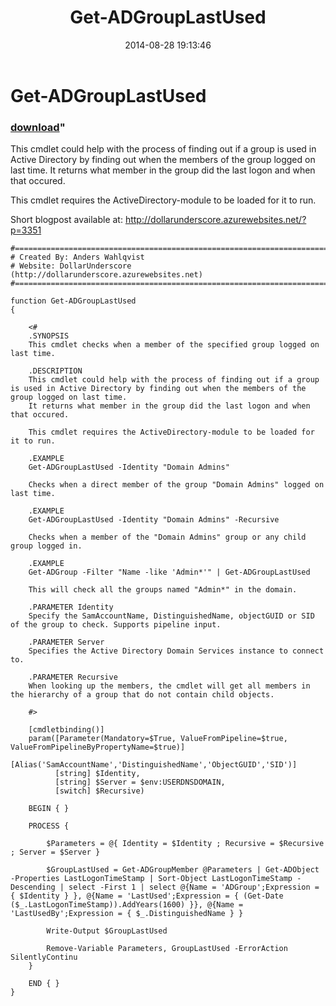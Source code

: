 ﻿---
pid:            5386
parent:         0
children:       
poster:         DollarUnderscore
title:          Get-ADGroupLastUsed
date:           2014-08-28 19:13:46
format:         posh
---

# Get-ADGroupLastUsed

### [download](5386.ps1)"

This cmdlet could help with the process of finding out if a group is used in Active Directory by finding out when the members of the group logged on last time.
It returns what member in the group did the last logon and when that occured.

This cmdlet requires the ActiveDirectory-module to be loaded for it to run.

Short blogpost available at:
http://dollarunderscore.azurewebsites.net/?p=3351

```posh
#========================================================================
# Created By: Anders Wahlqvist
# Website: DollarUnderscore (http://dollarunderscore.azurewebsites.net)
#========================================================================

function Get-ADGroupLastUsed
{

    <#
    .SYNOPSIS
    This cmdlet checks when a member of the specified group logged on last time.

    .DESCRIPTION
    This cmdlet could help with the process of finding out if a group is used in Active Directory by finding out when the members of the group logged on last time.
    It returns what member in the group did the last logon and when that occured.

    This cmdlet requires the ActiveDirectory-module to be loaded for it to run.

    .EXAMPLE
    Get-ADGroupLastUsed -Identity "Domain Admins"

    Checks when a direct member of the group "Domain Admins" logged on last time.

    .EXAMPLE
    Get-ADGroupLastUsed -Identity "Domain Admins" -Recursive

    Checks when a member of the "Domain Admins" group or any child group logged in.

    .EXAMPLE
    Get-ADGroup -Filter "Name -like 'Admin*'" | Get-ADGroupLastUsed

    This will check all the groups named "Admin*" in the domain.

    .PARAMETER Identity
    Specify the SamAccountName, DistinguishedName, objectGUID or SID of the group to check. Supports pipeline input.

    .PARAMETER Server
    Specifies the Active Directory Domain Services instance to connect to.

    .PARAMETER Recursive
    When looking up the members, the cmdlet will get all members in the hierarchy of a group that do not contain child objects.

    #>

    [cmdletbinding()]
    param([Parameter(Mandatory=$True, ValueFromPipeline=$true, ValueFromPipelineByPropertyName=$true)]
          [Alias('SamAccountName','DistinguishedName','ObjectGUID','SID')]
          [string] $Identity,
          [string] $Server = $env:USERDNSDOMAIN,
          [switch] $Recursive)

    BEGIN { }

    PROCESS {

        $Parameters = @{ Identity = $Identity ; Recursive = $Recursive ; Server = $Server }

        $GroupLastUsed = Get-ADGroupMember @Parameters | Get-ADObject -Properties LastLogonTimeStamp | Sort-Object LastLogonTimeStamp -Descending | select -First 1 | select @{Name = 'ADGroup';Expression = { $Identity } }, @{Name = 'LastUsed';Expression = { (Get-Date ($_.LastLogonTimeStamp)).AddYears(1600) }}, @{Name = 'LastUsedBy';Expression = { $_.DistinguishedName } }

        Write-Output $GroupLastUsed

        Remove-Variable Parameters, GroupLastUsed -ErrorAction SilentlyContinu
    }

    END { }
}
```
